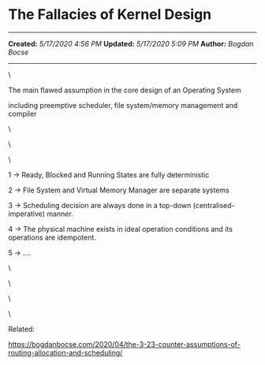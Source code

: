 The Fallacies of Kernel Design
==============================

  -------------- ---------------------
  **Created:**   *5/17/2020 4:56 PM*
  **Updated:**   *5/17/2020 5:09 PM*
  **Author:**    *Bogdan Bocse*
  -------------- ---------------------

\

The main flawed assumption in the core design of an Operating System

including preemptive scheduler, file system/memory management and
compiler

\

\

\

1 -\> Ready, Blocked and Running States are fully deterministic

2 -\> File System and Virtual Memory Manager are separate systems

3 -\> Scheduling decision are always done in a top-down
(centralised-imperative) manner.

4 -\> The physical machine exists in ideal operation conditions and its
operations are idempotent.

5 -\> \....

\

\

\

\

Related:

<https://bogdanbocse.com/2020/04/the-3-23-counter-assumptions-of-routing-allocation-and-scheduling/>

 
